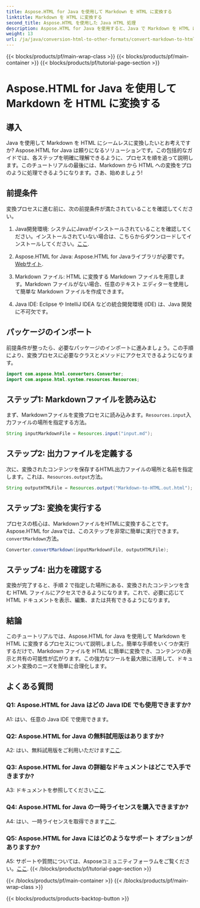 ```yaml
---
title: Aspose.HTML for Java を使用して Markdown を HTML に変換する
linktitle: Markdown を HTML に変換する
second_title: Aspose.HTML を使用した Java HTML 処理
description: Aspose.HTML for Java を使用すると、Java で Markdown を HTML にシームレスに変換できます。ステップ バイ ステップ ガイドに従って、ドキュメント変換のニーズを効率化してください。
weight: 13
url: /ja/java/conversion-html-to-other-formats/convert-markdown-to-html/
---
```


{{< blocks/products/pf/main-wrap-class >}}
{{< blocks/products/pf/main-container >}}
{{< blocks/products/pf/tutorial-page-section >}}

# Aspose.HTML for Java を使用して Markdown を HTML に変換する


## 導入

Java を使用して Markdown を HTML にシームレスに変換したいとお考えですか? Aspose.HTML for Java は頼りになるソリューションです。この包括的なガイドでは、各ステップを明確に理解できるように、プロセスを順を追って説明します。このチュートリアルの最後には、Markdown から HTML への変換をプロのように処理できるようになります。さあ、始めましょう!

## 前提条件

変換プロセスに進む前に、次の前提条件が満たされていることを確認してください。

1.  Java開発環境: システムにJavaがインストールされていることを確認してください。インストールされていない場合は、こちらからダウンロードしてインストールしてください。[ここ](https://www.java.com).

2.  Aspose.HTML for Java: Aspose.HTML for Javaライブラリが必要です。[Webサイト](https://releases.aspose.com/html/java/).

3. Markdown ファイル: HTML に変換する Markdown ファイルを用意します。Markdown ファイルがない場合、任意のテキスト エディターを使用して簡単な Markdown ファイルを作成できます。

4. Java IDE: Eclipse や IntelliJ IDEA などの統合開発環境 (IDE) は、Java 開発に不可欠です。

## パッケージのインポート

前提条件が整ったら、必要なパッケージのインポートに進みましょう。この手順により、変換プロセスに必要なクラスとメソッドにアクセスできるようになります。

```java
import com.aspose.html.converters.Converter;
import com.aspose.html.system.resources.Resources;
```

## ステップ1: Markdownファイルを読み込む

まず、Markdownファイルを変換プロセスに読み込みます。`Resources.input`入力ファイルの場所を指定する方法。

```java
String inputMarkdownFile = Resources.input("input.md");
```

## ステップ2: 出力ファイルを定義する

次に、変換されたコンテンツを保存するHTML出力ファイルの場所と名前を指定します。これは、`Resources.output`方法。

```java
String outputHTMLFile = Resources.output("Markdown-to-HTML.out.html");
```

## ステップ3: 変換を実行する

プロセスの核心は、MarkdownファイルをHTMLに変換することです。Aspose.HTML for Javaでは、このステップを非常に簡単に実行できます。`convertMarkdown`方法。

```java
Converter.convertMarkdown(inputMarkdownFile, outputHTMLFile);
```

## ステップ4: 出力を確認する

変換が完了すると、手順 2 で指定した場所にある、変換されたコンテンツを含む HTML ファイルにアクセスできるようになります。これで、必要に応じて HTML ドキュメントを表示、編集、または共有できるようになります。

## 結論

このチュートリアルでは、Aspose.HTML for Java を使用して Markdown を HTML に変換するプロセスについて説明しました。簡単な手順をいくつか実行するだけで、Markdown ファイルを HTML に簡単に変換でき、コンテンツの表示と共有の可能性が広がります。この強力なツールを最大限に活用して、ドキュメント変換のニーズを簡単に合理化します。

## よくある質問

### Q1: Aspose.HTML for Java はどの Java IDE でも使用できますか?

A1: はい、任意の Java IDE で使用できます。

### Q2: Aspose.HTML for Java の無料試用版はありますか?

 A2: はい、無料試用版をご利用いただけます[ここ](https://releases.aspose.com/html/java).

### Q3: Aspose.HTML for Java の詳細なドキュメントはどこで入手できますか?

 A3: ドキュメントを参照してください[ここ](https://reference.aspose.com/html/java/).

### Q4: Aspose.HTML for Java の一時ライセンスを購入できますか?

 A4: はい、一時ライセンスを取得できます[ここ](https://purchase.aspose.com/temporary-license/).

### Q5: Aspose.HTML for Java にはどのようなサポート オプションがありますか?

 A5: サポートや質問については、Asposeコミュニティフォーラムをご覧ください。[ここ](https://forum.aspose.com/).
{{< /blocks/products/pf/tutorial-page-section >}}

{{< /blocks/products/pf/main-container >}}
{{< /blocks/products/pf/main-wrap-class >}}

{{< blocks/products/products-backtop-button >}}
